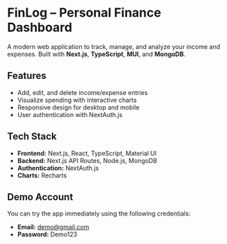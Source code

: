 # FinLog – Personal Finance Dashboard

A modern web application to track, manage, and analyze your income and expenses. Built with **Next.js**, **TypeScript**, **MUI**, and **MongoDB**.

## Features
- Add, edit, and delete income/expense entries
- Visualize spending with interactive charts
- Responsive design for desktop and mobile
- User authentication with NextAuth.js

## Tech Stack
- **Frontend:** Next.js, React, TypeScript, Material UI
- **Backend:** Next.js API Routes, Node.js, MongoDB
- **Authentication:** NextAuth.js
- **Charts:** Recharts

## Demo Account

You can try the app immediately using the following credentials:

- **Email:** demo@gmail.com
- **Password:** Demo123
